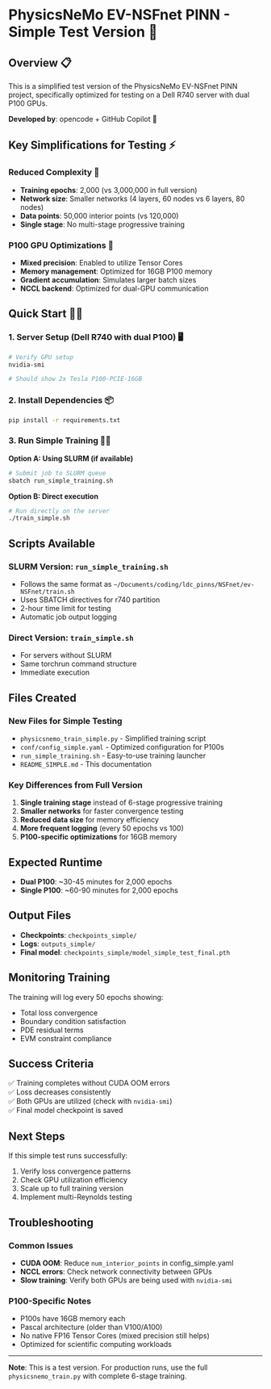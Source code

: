 # PhysicsNeMo EV-NSFnet PINN - Simple Test Version 🧪

## Overview 📋
This is a simplified test version of the PhysicsNeMo EV-NSFnet PINN project, specifically optimized for testing on a Dell R740 server with dual P100 GPUs.

**Developed by**: opencode + GitHub Copilot 🤖

## Key Simplifications for Testing ⚡

### Reduced Complexity 🔧
- **Training epochs**: 2,000 (vs 3,000,000 in full version)
- **Network size**: Smaller networks (4 layers, 60 nodes vs 6 layers, 80 nodes)
- **Data points**: 50,000 interior points (vs 120,000)
- **Single stage**: No multi-stage progressive training

### P100 GPU Optimizations 🚀
- **Mixed precision**: Enabled to utilize Tensor Cores
- **Memory management**: Optimized for 16GB P100 memory
- **Gradient accumulation**: Simulates larger batch sizes
- **NCCL backend**: Optimized for dual-GPU communication

## Quick Start 🏃‍♂️

### 1. Server Setup (Dell R740 with dual P100) 🖥️
```bash
# Verify GPU setup
nvidia-smi

# Should show 2x Tesla P100-PCIE-16GB
```

### 2. Install Dependencies 📦
```bash
pip install -r requirements.txt
```

### 3. Run Simple Training 🏃‍♀️

**Option A: Using SLURM (if available)**
```bash
# Submit job to SLURM queue
sbatch run_simple_training.sh
```

**Option B: Direct execution**
```bash
# Run directly on the server
./train_simple.sh
```

## Scripts Available

### SLURM Version: `run_simple_training.sh`
- Follows the same format as `~/Documents/coding/ldc_pinns/NSFnet/ev-NSFnet/train.sh`
- Uses SBATCH directives for r740 partition
- 2-hour time limit for testing
- Automatic job output logging

### Direct Version: `train_simple.sh`
- For servers without SLURM
- Same torchrun command structure
- Immediate execution

## Files Created

### New Files for Simple Testing
- `physicsnemo_train_simple.py` - Simplified training script
- `conf/config_simple.yaml` - Optimized configuration for P100s
- `run_simple_training.sh` - Easy-to-use training launcher
- `README_SIMPLE.md` - This documentation

### Key Differences from Full Version
1. **Single training stage** instead of 6-stage progressive training
2. **Smaller networks** for faster convergence testing
3. **Reduced data size** for memory efficiency
4. **More frequent logging** (every 50 epochs vs 100)
5. **P100-specific optimizations** for 16GB memory

## Expected Runtime
- **Dual P100**: ~30-45 minutes for 2,000 epochs
- **Single P100**: ~60-90 minutes for 2,000 epochs

## Output Files
- **Checkpoints**: `checkpoints_simple/`
- **Logs**: `outputs_simple/`
- **Final model**: `checkpoints_simple/model_simple_test_final.pth`

## Monitoring Training
The training will log every 50 epochs showing:
- Total loss convergence
- Boundary condition satisfaction
- PDE residual terms
- EVM constraint compliance

## Success Criteria
✅ Training completes without CUDA OOM errors  
✅ Loss decreases consistently  
✅ Both GPUs are utilized (check with `nvidia-smi`)  
✅ Final model checkpoint is saved  

## Next Steps
If this simple test runs successfully:
1. Verify loss convergence patterns
2. Check GPU utilization efficiency
3. Scale up to full training version
4. Implement multi-Reynolds testing

## Troubleshooting

### Common Issues
- **CUDA OOM**: Reduce `num_interior_points` in config_simple.yaml
- **NCCL errors**: Check network connectivity between GPUs
- **Slow training**: Verify both GPUs are being used with `nvidia-smi`

### P100-Specific Notes
- P100s have 16GB memory each
- Pascal architecture (older than V100/A100)
- No native FP16 Tensor Cores (mixed precision still helps)
- Optimized for scientific computing workloads

---
**Note**: This is a test version. For production runs, use the full `physicsnemo_train.py` with complete 6-stage training.